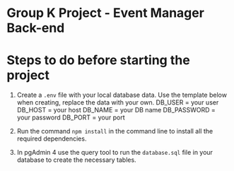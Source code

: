 # Group K Project - Event Manager Back-end

# Steps to do before starting the project
1) Create a `.env` file with your local database data. Use the template below when creating, replace the data with your own.
      DB_USER = your user
      DB_HOST = your host
      DB_NAME = your DB name
      DB_PASSWORD = your password
      DB_PORT = your port

2) Run the command `npm install` in the command line to install all the required dependencies.

3) In pgAdmin 4 use the query tool to run the `database.sql` file in your database to create the necessary tables.
